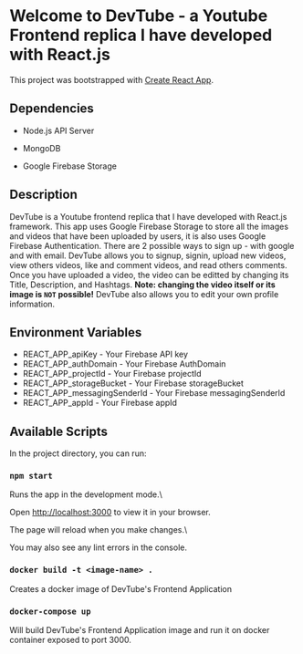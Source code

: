 
# Welcome to DevTube - a Youtube Frontend replica I have developed with React.js

  

This project was bootstrapped with [Create React App](https://github.com/facebook/create-react-app).

  

## Dependencies

- Node.js API Server

- MongoDB

- Google Firebase Storage

## Description
DevTube is a Youtube frontend replica that I have developed with React.js framework.
This app uses Google Firebase Storage to store all the images and videos that have been uploaded by users,
it is also uses Google Firebase Authentication. There are 2 possible ways to sign up - with google and with email. DevTube allows you to signup, signin, upload new videos, view others videos, like and comment videos, and read others comments.
Once you have uploaded a video, the video can be editted by changing its Title, Description, and Hashtags. **Note: changing the video itself or its image is  `NOT` possible!**
DevTube also allows you to edit your own profile information.

## Environment Variables
- REACT_APP_apiKey - Your Firebase API key
- REACT_APP_authDomain - Your Firebase AuthDomain
- REACT_APP_projectId - Your Firebase projectId
- REACT_APP_storageBucket - Your Firebase storageBucket
- REACT_APP_messagingSenderId - Your Firebase messagingSenderId
- REACT_APP_appId - Your Firebase appId
  

## Available Scripts
In the project directory, you can run:
### `npm start`

Runs the app in the development mode.\

Open [http://localhost:3000](http://localhost:3000) to view it in your browser.

The page will reload when you make changes.\

You may also see any lint errors in the console.

###  `docker build -t <image-name> .`
Creates a docker image of DevTube's Frontend Application

### `docker-compose up`
Will build DevTube's Frontend Application image and run it on docker container exposed to port 3000.